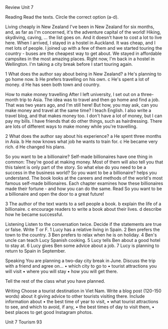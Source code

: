 Review Unit 7

Reading
Read the texts. Circle the correct option (a-d).

Living cheaply in New Zealand
I've been in New Zealand for six months, and, as far as I'm concerned, it's the adventure capital of the world! Hiking, skydiving, caving, ... the list goes on. And it doesn't have to cost a lot to live here. When I arrived, I stayed in a hostel in Auckland. It was cheap, and I met lots of people. I joined up with a few of them and we started touring the country - buses are the cheapest way to get about. We stayed in affordable campsites in the most amazing places. Right now, I'm back in a hostel in Wellington. I'm taking a city break before I start touring again.

1 What does the author say about being in New Zealand?
a He's planning to go home now.
b He prefers travelling on his own.
c He's spent a lot of money.
d He has seen both town and country.

How to make money travelling
After I left university, I set out on a three-month trip to Asia. The idea was to travel and then go home and find a job. That was two years ago, and I'm still here! But how, you may ask, can you make money and travel at the same time? I teach English. I also write a travel blog, and that makes money too. I don't have a lot of money, but I can pay my bills. I have friends that do other things, such as hairdressing. There are lots of different ways to make money while you're travelling.

2 What does the author say about his experience?
a He spent three months in Asia.
b He now knows what job he wants to train for.
c He became very rich.
d He changed his plans.

So you want to be a billionaire?
Self-made billionaires have one thing in common: They're good at making money. Most of them will also tell you that this talent is only part of the story. So what else do you need to be a success in the business world? So you want to be a billionaire? helps you understand. The book looks at the careers and methods of the world's most famous self-made billionaires. Each chapter examines how these billionaires made their fortune - and how you can do the same. Read So you want to be a billionaire and open the door to a great future!

3 The author of the text wants to
a sell people a book.
b explain the life of a billionaire.
c encourage readers to write a book about their lives.
d describe how he became successful.

Listening
Listen to the conversation twice. Decide if the statements are true or false. Write T or F.
1 Lucy has a relative living in Spain.
2 Ben prefers the town to the country.
3 Ben prefers to relax when he is on holiday.
4 Ben's uncle can teach Lucy Spanish cooking.
5 Lucy tells Ben about a good hotel to stay at.
6 Lucy gives Ben some advice about a job.
7 Lucy is planning to return to Spain in September.

Speaking
You are planning a two-day city break in June. Discuss the trip with a friend and agree on...
• which city to go to
• tourist attractions you will visit
• where you will stay
• how you will get there.

Tell the rest of the class what you have planned.

Writing
Choose a tourist destination in Viet Nam. Write a blog post (120-150 words) about it giving advice to other tourists visiting there. Include information about
• the best time of year to visit,
• what tourist attractions to see, and which to avoid, if any,
• the best times of day to visit them,
• best places to get good Instagram photos.

Unit 7 Tourism 93